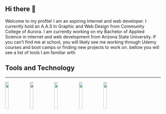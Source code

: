 ## Hi there 👋
<p>Welcome to my profile! I am an aspiring Internet and web developer. I currently hold an A.A.S In Graphic and Web Design from Community College of Aurora. 
  I am currently working on my Bachelor of Applied Science in internet and web development from Arizona State University. If you can’t find me at school, you will likely see me working through Udemy courses and boot camps or finding new projects to work on. bellow you will see a list of tools I am familiar with</p>
<h2>Tools and Technology</h2>
<hr>
<p float="left">
<img src='https://upload.wikimedia.org/wikipedia/commons/thumb/d/d9/Node.js_logo.svg/1200px-Node.js_logo.svg.png' width=15%>
<img src='https://raw.githubusercontent.com/aleksandryackovlev/openapi-mock-express-middleware/master/assets/express-logo.png' width=15%>
<img src='https://pluralsight2.imgix.net/paths/images/javascript-542e10ea6e.png' width=15%>
<img src='https://miro.medium.com/max/8334/1*Ta4qktHtO--RMUpnR08mBg.jpeg' width=15%>
<img src='https://niralar.com/wp-content/uploads/2018/07/mongoose.jpg' width=15%>
  </p>
<!--
**Trent-dotcom/Trent-dotcom** is a ✨ _special_ ✨ repository because its `README.md` (this file) appears on your GitHub profile.

Here are some ideas to get you started:

- 🔭 I’m currently working on ...
- 🌱 I’m currently learning ...
- 👯 I’m looking to collaborate on ...
- 🤔 I’m looking for help with ...
- 💬 Ask me about ...
- 📫 How to reach me: ...
- 😄 Pronouns: ...
- ⚡ Fun fact: ...
-->
